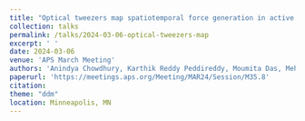 ```yaml
---
title: "Optical tweezers map spatiotemporal force generation in active actin-microtubule composites"
collection: talks
permalink: /talks/2024-03-06-optical-tweezers-map
excerpt: ' '
date: 2024-03-06
venue: 'APS March Meeting'
authors: 'Anindya Chowdhury, Karthik Reddy Peddireddy, Moumita Das, Mehrzad Sasanpour, Jennifer Ross, Ryan McGorty, Megan T. Valentine, Michael J. Rust, Rae M. Robertson-Anderson'
paperurl: 'https://meetings.aps.org/Meeting/MAR24/Session/M35.8'
citation: 
theme: "ddm"
location: Minneapolis, MN
---
```


